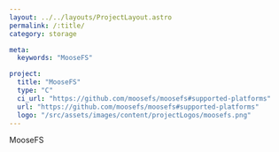 ```yaml
---
layout: ../../layouts/ProjectLayout.astro
permalink: /:title/
category: storage

meta:
  keywords: "MooseFS"

project:
  title: "MooseFS"
  type: "C"
  ci_url: "https://github.com/moosefs/moosefs#supported-platforms"
  url: "https://github.com/moosefs/moosefs#supported-platforms"
  logo: "/src/assets/images/content/projectLogos/moosefs.png"
---
```


<p>MooseFS</p>
